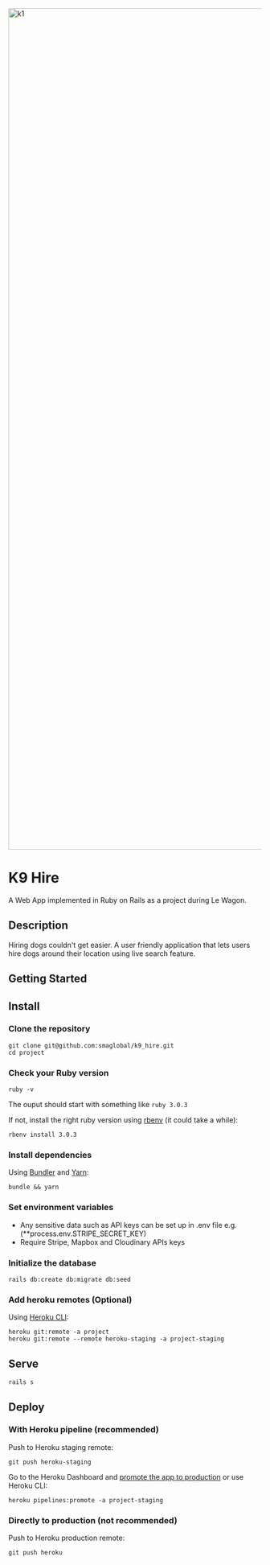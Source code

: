 <img width="1673" alt="k1" src="https://user-images.githubusercontent.com/35616113/208560691-a2068cef-60e8-43ed-b390-0474235389b6.png">

# K9 Hire

A Web App implemented in Ruby on Rails as a project during Le Wagon.

## Description

Hiring dogs couldn't get easier. A user friendly application that lets users hire dogs around their location using live search feature.

## Getting Started

## Install

### Clone the repository

```shell
git clone git@github.com:smaglobal/k9_hire.git
cd project
```

### Check your Ruby version

```shell
ruby -v
```

The ouput should start with something like `ruby 3.0.3`

If not, install the right ruby version using [rbenv](https://github.com/rbenv/rbenv) (it could take a while):

```shell
rbenv install 3.0.3
```

### Install dependencies

Using [Bundler](https://github.com/bundler/bundler) and [Yarn](https://github.com/yarnpkg/yarn):

```shell
bundle && yarn
```

### Set environment variables

* Any sensitive data such as API keys can be set up in .env file e.g. (**process.env.STRIPE_SECRET_KEY)
* Require Stripe, Mapbox and Cloudinary APIs keys

### Initialize the database

```shell
rails db:create db:migrate db:seed
```

### Add heroku remotes (Optional)

Using [Heroku CLI](https://devcenter.heroku.com/articles/heroku-cli):

```shell
heroku git:remote -a project
heroku git:remote --remote heroku-staging -a project-staging
```

## Serve

```shell
rails s
```

## Deploy 

### With Heroku pipeline (recommended)

Push to Heroku staging remote:

```shell
git push heroku-staging
```

Go to the Heroku Dashboard and [promote the app to production](https://devcenter.heroku.com/articles/pipelines) or use Heroku CLI:

```shell
heroku pipelines:promote -a project-staging
```

### Directly to production (not recommended)

Push to Heroku production remote:

```shell
git push heroku
```
